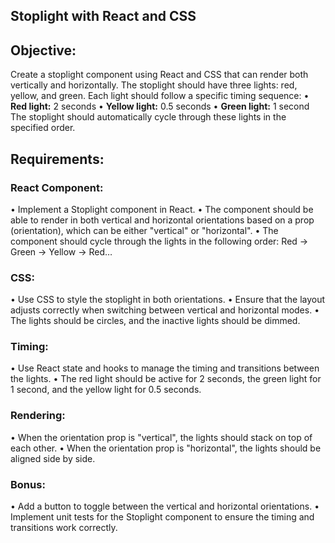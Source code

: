  
## Stoplight with React and CSS
## Objective:
Create a stoplight component using React and CSS that can render both vertically and horizontally. The stoplight should have three lights: red, yellow, and green. Each light should follow a specific timing sequence:
• **Red light:** 2 seconds
• **Yellow light:** 0.5 seconds
• **Green light:** 1 second
The stoplight should automatically cycle through these lights in the specified order.
## Requirements:
### React Component:
• Implement a Stoplight component in React.
• The component should be able to render in both vertical and horizontal orientations based on a prop (orientation), which can be either "vertical" or "horizontal".
• The component should cycle through the lights in the following order:
    Red -> Green -> Yellow -> Red…
### CSS:
• Use CSS to style the stoplight in both orientations.
• Ensure that the layout adjusts correctly when switching between vertical and horizontal modes.
• The lights should be circles, and the inactive lights should be dimmed.
### Timing:
• Use React state and hooks to manage the timing and transitions between the lights.
• The red light should be active for 2 seconds, the green light for 1 second, and the yellow light for 0.5 seconds.
### Rendering:
• When the orientation prop is "vertical", the lights should stack on top of each other.
• When the orientation prop is "horizontal", the lights should be aligned side by side.
  
### Bonus:
• Add a button to toggle between the vertical and horizontal orientations.
• Implement unit tests for the Stoplight component to ensure the timing and transitions work correctly.
 